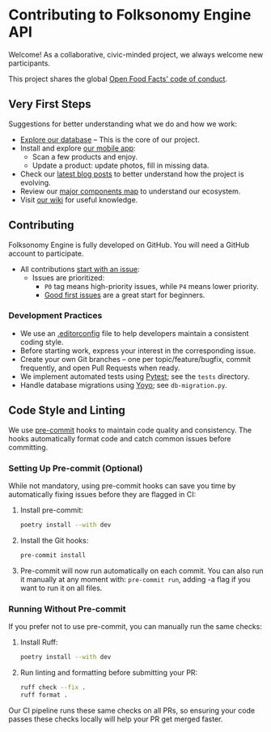 # Contributing to Folksonomy Engine API

Welcome! As a collaborative, civic-minded project, we always welcome new participants.

This project shares the global [Open Food Facts' code of conduct](https://world.openfoodfacts.org/code-of-conduct).

## Very First Steps

Suggestions for better understanding what we do and how we work:

* [Explore our database](https://world.openfoodfacts.org/) – This is the core of our project.
* Install and explore [our mobile app](https://world.openfoodfacts.org/open-food-facts-mobile-app):
  * Scan a few products and enjoy.
  * Update a product: update photos, fill in missing data.
* Check our [latest blog posts](https://blog.openfoodfacts.org) to better understand how the project is evolving.
* Review our [major components map](https://github.com/openfoodfacts/.github/blob/main/profile/README.md#major_components_map) to understand our ecosystem.
* Visit [our wiki](https://wiki.openfoodfacts.org) for useful knowledge.

## Contributing

Folksonomy Engine is fully developed on GitHub. You will need a GitHub account to participate.

* All contributions [start with an issue](https://github.com/openfoodfacts/folksonomy_api/issues):
  * Issues are prioritized:
    * `P0` tag means high-priority issues, while `P4` means lower priority.
    * [Good first issues](https://github.com/openfoodfacts/folksonomy_api/issues?q=state%3Aopen%20label%3A%22%F0%9F%8F%84%E2%80%8D%E2%99%80%EF%B8%8F%20good%20first%20issue%22) are a great start for beginners.

### Development Practices

* We use an [.editorconfig](https://editorconfig.org/) file to help developers maintain a consistent coding style.
* Before starting work, express your interest in the corresponding issue.
* Create your own Git branches – one per topic/feature/bugfix, commit frequently, and open Pull Requests when ready.
* We implement automated tests using [Pytest](https://docs.pytest.org/en/stable/); see the `tests` directory.
* Handle database migrations using [Yoyo](https://ollycope.com/software/yoyo/latest/); see `db-migration.py`.

## Code Style and Linting

We use [pre-commit](https://pre-commit.com/) hooks to maintain code quality and consistency. The hooks automatically format code and catch common issues before committing.

### Setting Up Pre-commit (Optional)

While not mandatory, using pre-commit hooks can save you time by automatically fixing issues before they are flagged in CI:

1. Install pre-commit:
   ```sh
   poetry install --with dev
   ```

2. Install the Git hooks:
   ```sh
   pre-commit install
   ```

3. Pre-commit will now run automatically on each commit.
   You can also run it manually at any moment with: `pre-commit run`, adding -a flag if you want to run it on all files.

### Running Without Pre-commit

If you prefer not to use pre-commit, you can manually run the same checks:

1. Install Ruff:
   ```sh
   poetry install --with dev
   ```

2. Run linting and formatting before submitting your PR:
   ```sh
   ruff check --fix .
   ruff format .
   ```

Our CI pipeline runs these same checks on all PRs, so ensuring your code passes these checks locally will help your PR get merged faster.

